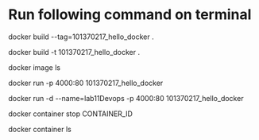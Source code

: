 
# Run following command on terminal

docker build --tag=101370217_hello_docker .

docker build -t 101370217_hello_docker .

docker image ls

docker run -p 4000:80 101370217_hello_docker

docker run -d --name=lab11Devops -p 4000:80 101370217_hello_docker

docker container stop CONTAINER_ID

docker container ls